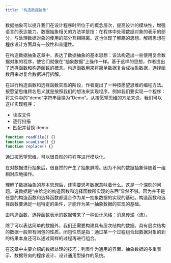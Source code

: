 ```yaml
---
title: "构造数据抽象"
---
```


数据抽象可以提升我们在设计程序时所位于的概念层次，提高设计的模块性，增强语言的表达能力。数据抽象相关的方法学是指：在程序中处理数据对象的表示的部分，与处理数据对象的使用的部分互相隔离。这也体现了解耦的思想。解耦思想在程序设计方面具有一般性和普适性。

在构造数据抽象这章中，表达了数据抽象的基本思想：设法构造出一些使用复合数据对象的程序，使它们就像在“抽象数据”上操作一样。基于这样的思想，作者提出了选择函数和构造函数的概念。构造函数用来将简单数据复合成抽象数据，选择函数用来对复合数据进行拆解。

在进行构造函数和选择函数实现的阶段，作者提出了一种按愿望思维的编程方法。按愿望思维顾名思义就是按照我们的想法来实现程序。例如我们要实现一个程序：将文件中的“demo”字符串替换为“Demo”。从按愿望思维的方法来说，我们可以这样实现程序：

- 读取文件
- 逐行扫描
- 匹配并替换 demo

```js
function readFile() {}
function scanLine() {}
function replace() {}
```

通过按愿望思维，可以很自然的将程序进行模块化。

在对数据进行抽象后，很自然的产生了抽象屏障。因为不同的数据抽象伴随着一组相对应地操作。

理解了数据抽象的基本思想后，还需要思考数据意味着什么。这是一个深刻的问题。说数据是“由给定的构造函数和选择函数所实现的东西”显然不够。因为并不是任意的构造函数和选择函数都适合作为某一抽象数据的实现的基础。构造函数和选择函数要满足一组特定的条件，才能作为某一抽象数据的实现的基础。

由构造函数、选择函数表示的数据带来了一种设计风格：消息传递（流）。

除了可以表达简单的数据外，我们还需要构建具有层次结构的数据。具有层次结构的数据一般带有闭包的性质。闭包性质是指：通过某一个过程组合起数据对象的到的结果本身还可以通过同样的过程再进行组合。

在这章中主要介绍的数据处理的技巧：列表作为通用的界面、抽象数据的多重表示、数据导向的程序设计、设计通用型操作的系统。